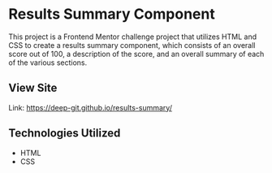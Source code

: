 # Results Summary Component
This project is a Frontend Mentor challenge project that utilizes HTML and CSS to create a results summary component, which consists of an overall score out of 100, a description of the score, and an overall summary of each of the various sections.

## View Site
Link: https://deep-git.github.io/results-summary/

## Technologies Utilized
- HTML
- CSS
